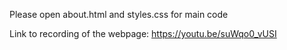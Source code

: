 Please open about.html and styles.css for main code 

Link to recording of the webpage: 
https://youtu.be/suWqo0_vUSI
